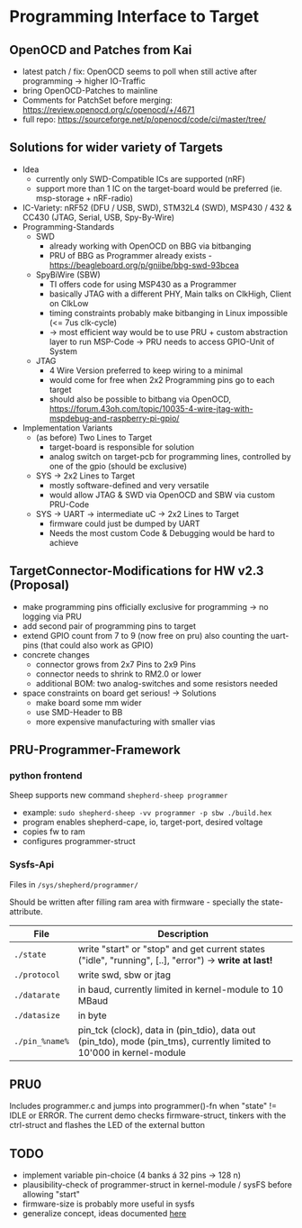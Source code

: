 # Programming Interface to Target

## OpenOCD and Patches from Kai

- latest patch / fix: OpenOCD seems to poll when still active after programming -> higher IO-Traffic
- bring OpenOCD-Patches to mainline
- Comments for PatchSet before merging: https://review.openocd.org/c/openocd/+/4671
- full repo: https://sourceforge.net/p/openocd/code/ci/master/tree/

## Solutions for wider variety of Targets

- Idea
    - currently only SWD-Compatible ICs are supported (nRF)
    - support more than 1 IC on the target-board would be preferred (ie. msp-storage + nRF-radio)
- IC-Variety: nRF52 (DFU / USB, SWD), STM32L4 (SWD), MSP430 / 432 & CC430 (JTAG, Serial, USB, Spy-By-Wire)
- Programming-Standards
    - SWD
        + already working with OpenOCD on BBG via bitbanging
        - PRU of BBG as Programmer already exists - https://beagleboard.org/p/gniibe/bbg-swd-93bcea
    - SpyBiWire (SBW)
        + TI offers code for using MSP430 as a Programmer
        + basically JTAG with a different PHY, Main talks on ClkHigh, Client on ClkLow
        - timing constraints probably make bitbanging in Linux impossible (<= 7us clk-cycle)
        - -> most efficient way would be to use PRU + custom abstraction layer to run MSP-Code -> PRU needs to access GPIO-Unit of System
    - JTAG
        - 4 Wire Version preferred to keep wiring to a minimal
        - would come for free when 2x2 Programming pins go to each target
        - should also be possible to bitbang via OpenOCD, https://forum.43oh.com/topic/10035-4-wire-jtag-with-mspdebug-and-raspberry-pi-gpio/
- Implementation Variants
    - (as before) Two Lines to Target
        - target-board is responsible for solution
        - analog switch on target-pcb for programming lines, controlled by one of the gpio (should be exclusive)
    - SYS -> 2x2 Lines to Target
        - mostly software-defined and very versatile
        - would allow JTAG & SWD via OpenOCD and SBW via custom PRU-Code
    - SYS -> UART -> intermediate uC -> 2x2 Lines to Target
        - firmware could just be dumped by UART
        - Needs the most custom Code & Debugging would be hard to achieve

## TargetConnector-Modifications for HW v2.3 (Proposal)

- make programming pins officially exclusive for programming -> no logging via PRU
- add second pair of programming pins to target
- extend GPIO count from 7 to 9 (now free on pru) also counting the uart-pins (that could also work as GPIO)
- concrete changes
    - connector grows from 2x7 Pins to 2x9 Pins
    - connector needs to shrink to RM2.0 or lower
    - additional BOM: two analog-switches and some resistors needed
- space constraints on board get serious! -> Solutions
    - make board some mm wider
    - use SMD-Header to BB
    - more expensive manufacturing with smaller vias

## PRU-Programmer-Framework

### python frontend

Sheep supports new command ``shepherd-sheep programmer``

- example: ``sudo shepherd-sheep -vv programmer -p sbw ./build.hex``
- program enables shepherd-cape, io, target-port, desired voltage
- copies fw to ram
- configures programmer-struct

### Sysfs-Api

Files in `/sys/shepherd/programmer/`

Should be written after filling ram area with firmware - specially the state-attribute.

| File           | Description                                                                                                           |
|----------------|-----------------------------------------------------------------------------------------------------------------------|
| `./state`      | write "start" or "stop" and get current states ("idle", "running", [..], "error") -> **write at last!**               |
| `./protocol`   | write swd, sbw or jtag                                                                                                |                                                                           
| `./datarate`   | in baud, currently limited in kernel-module to 10 MBaud                                                               |
| `./datasize`   | in byte                                                                                                               |
| `./pin_%name%` | pin_tck (clock), data in (pin_tdio), data out (pin_tdo), mode (pin_tms), currently limited to 10'000 in kernel-module |


## PRU0

Includes programmer.c and jumps into programmer()-fn when "state" != IDLE or ERROR. The current demo checks firmware-struct, tinkers with the ctrl-struct and flashes the LED of the external button

## TODO

- implement variable pin-choice (4 banks á 32 pins -> 128 n)
- plausibility-check of programmer-struct in kernel-module / sysFS before allowing "start"
- firmware-size is probably more useful in sysfs
- generalize concept, ideas documented [here](https://github.com/orgua/shepherd/issues/23)
